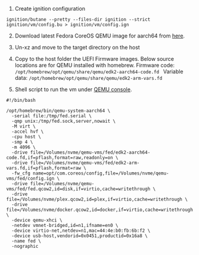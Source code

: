 1. Create ignition configuration 
```shell
ignition/butane --pretty --files-dir ignition --strict ignition/vm/config.bu > ignition/vm/config.ign
```

2. Download latest Fedora CoreOS QEMU image for aarch64 from [here](https://fedoraproject.org/coreos/download?stream=stable&arch=aarch64#download_section).

3. Un-xz and move to the target directory on the host

4. Copy to the host folder the UEFI Firmware images.
Below source locations are for QEMU installed with homebrew.
Firmware code: ```/opt/homebrew/opt/qemu/share/qemu/edk2-aarch64-code.fd ```
Variable data: ```/opt/homebrew/opt/qemu/share/qemu/edk2-arm-vars.fd```

5. Shell script to run the vm under [QEMU console](https://github.com/ananchev/qemu-console).
```shell
#!/bin/bash

/opt/homebrew/bin/qemu-system-aarch64 \
  -serial file:/tmp/fed.serial \
  -qmp unix:/tmp/fed.sock,server,nowait \
  -M virt \
  -accel hvf \
  -cpu host \
  -smp 4 \
  -m 4096 \
  -drive file=/Volumes/nvme/qemu-vms/fed/edk2-aarch64-code.fd,if=pflash,format=raw,readonly=on \
  -drive file=/Volumes/nvme/qemu-vms/fed/edk2-arm-vars.fd,if=pflash,format=raw \
  -fw_cfg name=opt/com.coreos/config,file=/Volumes/nvme/qemu-vms/fed/config.ign \
  -drive file=/Volumes/nvme/qemu-vms/fed/fed.qcow2,id=disk,if=virtio,cache=writethrough \
  -drive file=/Volumes/nvme/plex.qcow2,id=plex,if=virtio,cache=writethrough \
  -drive file=/Volumes/nvme/docker.qcow2,id=docker,if=virtio,cache=writethrough \
  -device qemu-xhci \
  -netdev vmnet-bridged,id=n1,ifname=en0 \
  -device virtio-net,netdev=n1,mac=44:4e:b0:fb:6b:f2 \
  -device usb-host,vendorid=0x0451,productid=0x16a8 \
  -name fed \
  -nographic
```


